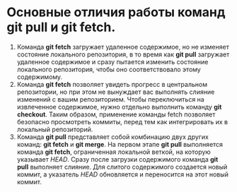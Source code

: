 # Основные отличия работы команд git pull и git fetch.

1. Команда __git fetch__ загружает удаленное содержимое, но не изменяет состояние локального репозитория, в то время как __git pull__ загружает удаленное содержимое и сразу пытается изменить состояние локального репозитория, чтобы оно соответствовало этому содержимому.  
2. Команда __git fetch__ позволяет увидеть прогресс в центральном репозитории, но при этом не вынуждает вас выполнять слияние изменений с вашим репозиторием. Чтобы переключиться на извлеченное содержимое, нужно отдельно выполнить команду __git checkout__. Таким образом, применение команды fetch позволяет безопасно просмотреть коммиты, перед тем как интегрировать их в локальный репозиторий.
3. Команда __git pull__ представляет собой комбинацию двух других команд: __git fetch__ и __git merge__. На первом этапе __git pull__ выполняется команда __git fetch__, ограниченная локальной веткой, на которую указывает _HEAD_. Сразу после загрузки содержимого команда __git pull__ выполняет слияние. Для слитого содержимого создается новый коммит, а указатель _HEAD_ обновляется и переносится на этот новый коммит.
   
